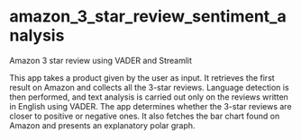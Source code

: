 # amazon_3_star_review_sentiment_analysis
Amazon 3 star review using VADER and Streamlit

This app takes a product given by the user as input. It retrieves the first result on Amazon and collects all the 3-star reviews. Language detection is then performed, and text analysis is carried out only on the reviews written in English using VADER. The app determines whether the 3-star reviews are closer to positive or negative ones. It also fetches the bar chart found on Amazon and presents an explanatory polar graph.




